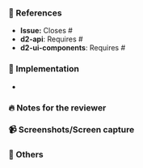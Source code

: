 ### :pushpin: References

* **Issue:** Closes #
* **d2-api**: Requires #
* **d2-ui-components**: Requires #

### :memo: Implementation

-

### :fire: Notes for the reviewer

### :video_camera: Screenshots/Screen capture

### :bookmark_tabs: Others
